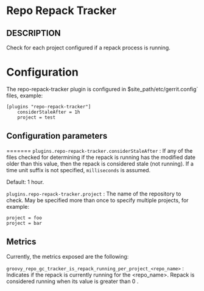 Repo Repack Tracker
==============================

DESCRIPTION
-----------
Check for each project configured if a repack  process is running.

Configuration
=========================

The repo-repack-tracker plugin is configured in
$site_path/etc/gerrit.config` files, example:

```text
[plugins "repo-repack-tracker"]
    considerStaleAfter = 1h
    project = test
```

Configuration parameters
---------------------

=======
```plugins.repo-repack-tracker.considerStaleAfter```
:  If any of the files checked for determining if the repack is running has the modified date older than this value, then
the repack is considered stale (not running). If a time unit suffix is not specified, `milliseconds` is assumed.

Default: 1 hour.

```plugins.repo-repack-tracker.project```
:  The name of the repository to check.
   May be specified more than once to specify multiple projects, for example:

   ```
   project = foo
   project = bar
   ```

Metrics
---------------------
Currently, the metrics exposed are the following:

```groovy_repo_gc_tracker_is_repack_running_per_project_<repo_name>```
:  Indicates if the repack is currently running for the <repo_name>.
Repack is considered running when its value is greater than 0 .
